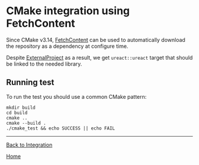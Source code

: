 # CMake integration using FetchContent

Since CMake v3.14,
[FetchContent](https://cmake.org/cmake/help/latest/module/FetchContent.html) can
be used to automatically download the repository as a dependency at configure time.

Despite [ExternalProject](../cmake_external_project) as a result, we get
`ureact::ureact` target that should be linked to the needed library.

## Running test

To run the test you should use a common CMake pattern:

```console
mkdir build
cd build
cmake ..
cmake --build .
./cmake_test && echo SUCCESS || echo FAIL
```

---------------

[Back to Integration](../)

[Home](../../../doc/readme.md#reference)
